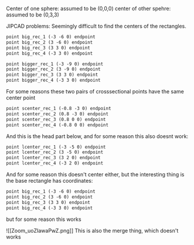 Center of one sphere: assumed to be (0,0,0)
center of other spehre: assumed to be (0,3,3)

JIPCAD problems:
Seemingly difficult to find the centers of the rectangles. 
```html
point big_rec_1 (-3 -6 0) endpoint
point big_rec_2 (3 -6 0) endpoint
point big_rec_3 (3 3 0) endpoint
point big_rec_4 (-3 3 0) endpoint
```


```html
point bigger_rec_1 (-3 -9 0) endpoint
point bigger_rec_2 (3 -9 0) endpoint
point bigger_rec_3 (3 3 0) endpoint
point bigger_rec_4 (-3 3 0) endpoint
```

For some reasons these two pairs of crosssectional points have the same center point
```html
point scenter_rec_1 (-0.8 -3 0) endpoint
point scenter_rec_2 (0.8 -3 0) endpoint
point scenter_rec_3 (0.8 0 0) endpoint
point scenter_rec_4 (-0.8 0 0) endpoint
```

And this is the head part below, and for some reason this also doesnt work:
```html
point lcenter_rec_1 (-3 -5 0) endpoint
point lcenter_rec_2 (3 -5 0) endpoint
point lcenter_rec_3 (3 2 0) endpoint
point lcenter_rec_4 (-3 2 0) endpoint
```
And for some reason this doesn't center either, but the interesting thing is the base rectangle has coordinates:
```html
point big_rec_1 (-3 -6 0) endpoint
point big_rec_2 (3 -6 0) endpoint
point big_rec_3 (3 3 0) endpoint
point big_rec_4 (-3 3 0) endpoint
```
but for some reason this works

![[Zoom_uoZIawaPwZ.png]]
This is also the merge thing, which doesn't works



